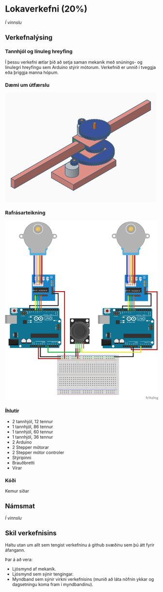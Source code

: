 # Lokaverkefni (20%)
_Í vinnslu_

## Verkefnalýsing

### Tannhjól og línuleg hreyfing

Í þessu verkefni ætlar þið að setja saman mekaník með snúnings- og línulegri hreyfingu sem Arduino stýrir mótorum. Verkefnið er unnið í tveggja eða þriggja manna hópum.


### Dæmi um útfærslu

![hönnun](../Myndir/lokav_V21.png)

### Rafrásarteikning

![rafrás](../Myndir/VESM1_lokaverkefni_v21_1.png)

### Íhlutir

- 2 tannhjól, 12 tennur
- 1 tannhjól, 86 tennur
- 1 tannhjól, 60 tennur
- 1 tannhjól, 36 tennur
- 2 Arduino
- 2 Stepper mótorar
- 2 Stepper mótor controler
- Stýripinni
- Brauðbretti
- Vírar

### Kóði

Kemur síðar

## Námsmat
_Í vinnslu_
<!--
- Samsetning á mekaník (40%)
- Tenging á mótorstýringum (40%)
- Virkni (20%)
-->

## Skil verkefnisins

Haltu utan um allt sem tengist verkefninu á github svæðinu sem þú átt fyrir áfangann.

Þar á að vera:

- Ljósmynd af mekaník.
- Ljósmynd sem sýnir tengingar.
- Myndband sem sýnir virkni verkefnisins (munið að láta nöfnin ykkar og dagsetningu koma fram í myndbandinu).
